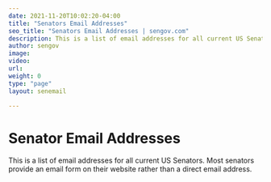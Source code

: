 ```yaml
---
date: 2021-11-20T10:02:20-04:00
title: "Senators Email Addresses"
seo_title: "Senators Email Addresses | sengov.com"
description: This is a list of email addresses for all current US Senators. Most senators provide an email form on their website rather than a direct email address.
author: sengov
image:
video:
url:
weight: 0
type: "page"
layout: senemail

---
```

# Senator Email Addresses
This is a list of email addresses for all current US Senators. Most senators provide an email form on their website rather than a direct email address.